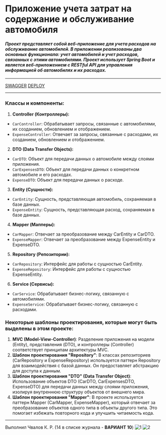 # Приложение учета затрат на содержание и обслуживание автомобиля
#### _Проект представляет собой веб-приложение для учета расходов на обслуживание автомобилей. В приложении реализованы два основных функционала: учет автомобилей и учет расходов, связанных с этими автомобилями. Проект использует Spring Boot и является веб-приложением с RESTful API для управления информацией об автомобилях и их расходах._
---
[SWAGGER](https://vehicle-maintenance-costs-app.onrender.com/swagger-ui/index.html)
[DEPLOY](https://vehicle-maintenance-costs-app-client.onrender.com/cars)


---


### Классы и компоненты:

1. **Controller (Контроллеры):**
 - `CarController`: Обрабатывает запросы, связанные с автомобилями, их созданием, обновлением и отображением.
 - `ExpenseController`: Отвечает за запросы, связанные с расходами, их созданием, обновлением и отображением.

2. **DTO (Data Transfer Objects):**
 - `CarDTO`: Объект для передачи данных о автомобиле между слоями приложения.
 - `CarExpensesDTO`: Объект для передачи данных о конкретном автомобиле и его расходах.
 - `ExpenseDTO`: Объект для передачи данных о расходе.

3. **Entity (Сущности):**
 - `CarEntity`: Сущность, представляющая автомобиль, сохраняемая в базе данных.
 - `ExpenseEntity`: Сущность, представляющая расход, сохраняемая в базе данных.

4. **Mapper (Мапперы):**
 - `CarMapper`: Отвечает за преобразование между CarEntity и CarDTO.
 - `ExpenseMapper`: Отвечает за преобразование между ExpenseEntity и ExpenseDTO.

5. **Repository (Репозитории):**
 - `CarRepository`: Интерфейс для работы с сущностью CarEntity.
 - `ExpenseRepository`:  Интерфейс для работы с сущностью ExpenseEntity.

6. **Service (Сервисы):**
 - `CarService`: Обрабатывает бизнес-логику, связанную с автомобилями.
 - `ExpenseService`: Обрабатывает бизнес-логику, связанную с расходами.

### Некоторые шаблоны проектирования, которые могут быть выделены в этом проекте:

1. **MVC (Model-View-Controller)**: Разделение приложения на модели (Entity), представления (DTO), и контроллеры (Controller) соответствует принципам архитектуры MVC.
2. **Шаблон проектирования "Repository"**: В классах репозиториев (CarRepository и ExpenseRepository) используется паттерн Repository для взаимодействия с базой данных. Он предоставляет абстракцию для доступа к данным.
3. **Шаблон проектирования "DTO" (Data Transfer Object)**: Использование объектов DTO (CarDTO, CarExpensesDTO, ExpenseDTO) для передачи данных между слоями приложения, изолируя внутреннюю структуру объектов от внешнего мира.
4. **Шаблон проектирования "Mapper"**: В проекте используется паттерн Mapper (CarMapper, ExpenseMapper), который отвечает за преобразование объектов одного типа в объекты другого типа. Это помогает избежать повторного кода и улучшить читаемость кода.

---

Выполнил Чвалов К. Р. (14 в списке журнала - **ВАРИАНТ 10**)
![1](https://github.com/KASSTUSS/vehicle-maintenance-costs-app/assets/71774684/1915403e-bf60-4644-a8c9-3fb94c5d3b4b)
![2](https://github.com/KASSTUSS/vehicle-maintenance-costs-app/assets/71774684/d58dfe62-cfef-473b-b70c-594365a8226a)
